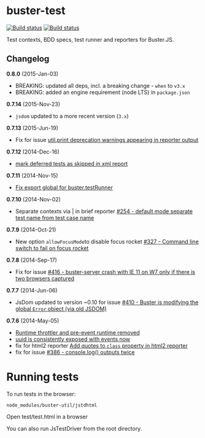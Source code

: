 # buster-test

[![Build status](https://secure.travis-ci.org/busterjs/buster-test.png?branch=master)](http://travis-ci.org/busterjs/buster-test)
[![Build status](https://ci.appveyor.com/api/projects/status/github/busterjs/buster-test?branch=master&svg=true)](https://ci.appveyor.com/project/dominykas/buster-test)

Test contexts, BDD specs, test runner and reporters for Buster.JS.

## Changelog

**0.8.0** (2015-Jan-03)

* BREAKING: updated all deps, incl. a breaking change - `when` to `v3.x`
* BREAKING: added an engine requirement (node LTS) in `package.json` 

**0.7.14** (2015-Nov-23)

* `jsdom` updated to a more recent version (`3.x`)

**0.7.13** (2015-Jun-19)

* Fix for issue [util.print deprecation warnings appearing in reporter output](https://github.com/busterjs/buster/issues/452)

**0.7.12** (2014-Dec-16)

* [mark deferred tests as skipped in xml report](https://github.com/busterjs/buster-test/commit/28b7a61)

**0.7.11** (2014-Nov-15)

* [Fix export global for buster.testRunner](https://github.com/busterjs/buster-test/commit/7a10e17)

**0.7.10** (2014-Nov-02)

* Separate contexts via | in brief reporter [#254 - default mode separate test name from test case name](https://github.com/busterjs/buster/issues/254)

**0.7.9** (2014-Oct-21)

* New option `allowFocusMode`to disable focus rocket [#327 - Command line switch to fail on focus rocket](https://github.com/busterjs/buster/issues/327)

**0.7.8** (2014-Sep-17)

* Fix for issue [#416 - buster-server crash with IE 11 on W7 only if there is two browsers captured](https://github.com/busterjs/buster/issues/416)

**0.7.7** (2014-Jun-06)

* JsDom updated to version ~0.10 for issue [#410 - Buster is modifying the global `Error` object (via old JSDOM)](https://github.com/busterjs/buster/issues/410)

**0.7.6** (2014-May-05)

* [Runtime throttler and pre-event runtime removed](https://github.com/busterjs/buster-test/commit/e7cf870e1868f410b9130591d70fdade2c586b93)
* [uuid is consistently exposed with events now](https://github.com/busterjs/buster-test/commit/81515e8f386e6b9bf2c8dacb977857ac905c77de)
* fix for html2 reporter [Add quotes to `class` property in html2 reporter](https://github.com/busterjs/buster-test/commit/13bacc1a579db266e884722798f10c2adb3fca1a)
* fix for issue [#386 - console.log() outputs twice](https://github.com/busterjs/buster/issues/386)


# Running tests

To run tests in the browser:

    node_modules/buster-util/jstdhtml

Open test/test.html in a browser

You can also run JsTestDriver from the root directory.
